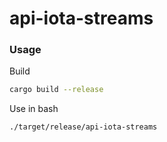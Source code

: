 # api-iota-streams
### Usage
Build
```bash
cargo build --release
```
Use in bash
```bash
./target/release/api-iota-streams
```
